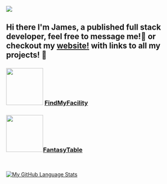 [<img src="https://www.codewars.com/users/PerrettJ4/badges/large">](https://www.codewars.com/users/PerrettJ4)

## Hi there I'm James, a published full stack developer, feel free to message me!👋  or checkout my [website!](https://www.perrettj.co.uk/) with links to all my projects! 🎨

### [<img height=100 width=100 padding=100 src="https://play-lh.googleusercontent.com/3QZ8cJTgmcwedGDvJKI41FF7CTGhljRLlLSZ_50gFpC4Y2pgynXmJjQe3-HZRoTbyDg=s96-rw">](https://play.google.com/store/apps/details?id=com.findmyfacility&gl=GB) [FindMyFacility](https://play.google.com/store/apps/details?id=com.findmyfacility&gl=GB)
### [<img height=100 width=100 src="https://play-lh.googleusercontent.com/FRrC7-fIgfQ5Hczk1bsHFqKdOIHtke0z97FuwHVjoqVQHEtTrW181m67X8CExbIYwQ=w480-h960-rw">](https://perrettj4.github.io)[FantasyTable](https://perrettj4.github.io)
<br>


<!--
<div style="display: inline_block">
  <img align="center" alt="corshidan-HTML" height="30" width="40" src="https://raw.githubusercontent.com/devicons/devicon/master/icons/html5/html5-original.svg">
  <img align="center" alt="corshidan-CSS" height="30" width="40" src="https://raw.githubusercontent.com/devicons/devicon/master/icons/css3/css3-original.svg">
  <img align="center" alt="corshidan-JS" height="30" width="40" src="https://raw.githubusercontent.com/devicons/devicon/master/icons/javascript/javascript-plain.svg">
  <img align="center" alt="corshidan-JS" height="30" width="40" src="https://raw.githubusercontent.com/devicons/devicon/master/icons/mongodb/mongodb-original.svg">
  <img align="center" alt="corshidan-JS" height="30" width="40" src="https://raw.githubusercontent.com/devicons/devicon/master/icons/nodejs/nodejs-original.svg">
  <img align="center" alt="corshidan-JS" height="30" width="40" src="https://raw.githubusercontent.com/devicons/devicon/master/icons/react/react-original.svg"> 
  <img align="center" alt="corshidan-JS" height="30" width="40" src="https://raw.githubusercontent.com/devicons/devicon/master/icons/express/express-original.svg"> 
  <img align="center" alt="corshidan-JS" height="30" width="40" src="https://raw.githubusercontent.com/devicons/devicon/master/icons/bootstrap/bootstrap-original.svg"> 
  <img align="center" alt="corshidan-JS" height="30" width="40" src="https://raw.githubusercontent.com/devicons/devicon/master/icons/postgresql/postgresql-original.svg">

</div> -->

<!-- [![My GitHub Stats](https://github-readme-stats.vercel.app/api/?username=perrettj4&count_private=true&theme=tokyonight&showicons=true)]() -->

[![My GitHub Language Stats](https://github-readme-stats.vercel.app/api/top-langs/?username=perrettj4&langs_count=4&theme=tokyonight)]()

<!--
**PerrettJ4/PerrettJ4** is a ✨ _special_ ✨ repository because its `README.md` (this file) appears on your GitHub profile.

Here are some ideas to get you started:

- 🔭 I’m currently working on ...
- 🌱 I’m currently learning ...
- 👯 I’m looking to collaborate on ...
- 🤔 I’m looking for help with ...
- 💬 Ask me about ...
- 📫 How to reach me: ...
- 😄 Pronouns: ...
- ⚡ Fun fact: ...
-->
